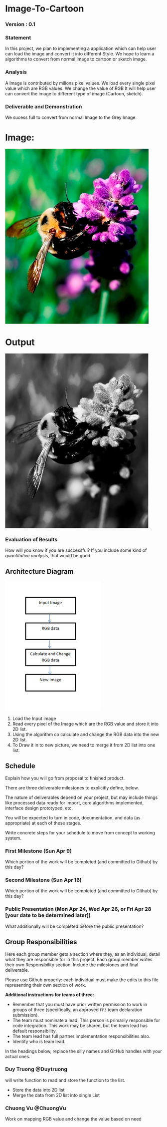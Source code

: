 # Image-To-Cartoon

### Version : 0.1

### Statement

In this project, we plan to implementing a application which can help user can load the image and convert it into different Style.
We hope to learn a algorithms to convert from normal image to cartoon or sketch image.

### Analysis
A Image is contributed by milions pixel values. We load every single pixel value which are RGB values. We change the value of RGB
It will help user can convert the image to different type of image (Cartoon, sketch).

### Deliverable and Demonstration
We sucess full to convert from normal Image to the Grey Image.

# Image:
![Screenshot](test.png) 

# Output
![Screenshot](Output_test.png) 


### Evaluation of Results
How will you know if you are successful? 
If you include some kind of _quantitative analysis,_ that would be good.

## Architecture Diagram

![Screenshot](Diagram.png) 

1. Load the Input image
2. Read every pixel of the Image which are the RGB value and store it into 2D list.
3. Using the algorithm co calculate and change the RGB data into the new 2D list.
4. To Draw it in to new picture, we need to merge it from 2D list into one list.


## Schedule
Explain how you will go from proposal to finished product. 

There are three deliverable milestones to explicitly define, below.

The nature of deliverables depend on your project, but may include things like processed data ready for import, core algorithms implemented, interface design prototyped, etc. 

You will be expected to turn in code, documentation, and data (as appropriate) at each of these stages.

Write concrete steps for your schedule to move from concept to working system. 

### First Milestone (Sun Apr 9)
Which portion of the work will be completed (and committed to Github) by this day? 

### Second Milestone (Sun Apr 16)
Which portion of the work will be completed (and committed to Github) by this day?  

### Public Presentation (Mon Apr 24, Wed Apr 26, or Fri Apr 28 [your date to be determined later])
What additionally will be completed before the public presentation?

## Group Responsibilities
Here each group member gets a section where they, as an individual, detail what they are responsible for in this project. Each group member writes their own Responsibility section. Include the milestones and final deliverable.

Please use Github properly: each individual must make the edits to this file representing their own section of work.

**Additional instructions for teams of three:** 
* Remember that you must have prior written permission to work in groups of three (specifically, an approved `FP3` team declaration submission).
* The team must nominate a lead. This person is primarily responsible for code integration. This work may be shared, but the team lead has default responsibility.
* The team lead has full partner implementation responsibilities also.
* Identify who is team lead.

In the headings below, replace the silly names and GitHub handles with your actual ones.

### Duy Truong @Duytruong
will write function to read and store the function to the list. 
* Store the data into 2D list
* Merge the data from 2D list into single List

### Chuong Vu @ChuongVu
Work on mapping RGB value and change the value based on need

